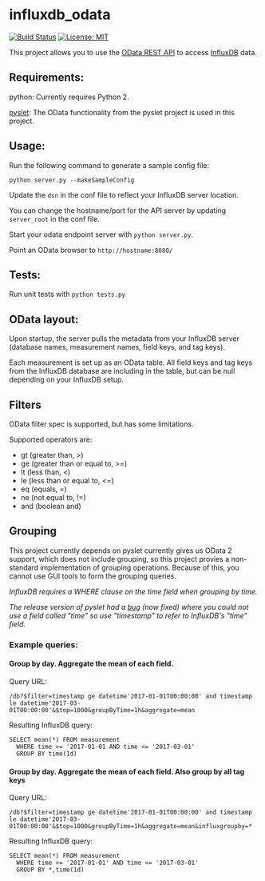 # influxdb_odata

[![Build Status](https://travis-ci.org/Synergetic-Engineering/odata-influxdb.svg?branch=master)](https://travis-ci.org/Synergetic-Engineering/odata-influxdb) [![License: MIT](https://img.shields.io/badge/License-MIT-yellow.svg)](https://opensource.org/licenses/MIT)

This project allows you to use the [OData REST API](http://www.odata.org/) to access [InfluxDB](https://www.influxdata.com/) data.

## Requirements:


python: Currently requires Python 2.

[pyslet](https://github.com/swl10/pyslet): The OData functionality from the pyslet project is used in this project.

## Usage:

Run the following command to generate a sample config file:

`python server.py --makeSampleConfig`

Update the `dsn` in the conf file to reflect your InfluxDB server location.

You can change the hostname/port for the API server by updating `server_root` in the conf file.

Start your odata endpoint server with `python server.py`.

Point an OData browser to `http://hostname:8080/`

## Tests:

Run unit tests with `python tests.py`

## OData layout:

Upon startup, the server pulls the metadata from your InfluxDB server
(database names, measurement names, field keys, and tag keys).

Each measurement is set up as an OData table. All field keys and tag keys
from the InfluxDB database are including in the table, but can be null
depending on your InfluxDB setup.

## Filters

OData filter spec is supported, but has some limitations.

Supported operators are:

* gt (greater than, >)
* ge (greater than or equal to, >=)
* lt (less than, <)
* le (less than or equal to, <=)
* eq (equals, =)
* ne (not equal to, !=)
* and (boolean and)

## Grouping

This project currently depends on pyslet currently gives us OData 2 
support, which does not include grouping, so this project provies
a non-standard implementation of grouping operations. Because of this,
you cannot use GUI tools to form the grouping queries.

*InfluxDB requires a WHERE clause on the time field when grouping by time.*

*The release version of pyslet had a [bug](https://github.com/swl10/pyslet/issues/71) (now fixed) where you could not use
a field called "time" so use "timestamp" to refer to InfluxDB's "time" field.*

### Example queries:

#### Group by day. Aggregate the mean of each field.

Query URL:
```
/db?$filter=timestamp ge datetime'2017-01-01T00:00:00' and timestamp le datetime'2017-03-01T00:00:00'&$top=1000&groupByTime=1h&aggregate=mean

```

Resulting InfluxDB query:
```
SELECT mean(*) FROM measurement 
  WHERE time >= '2017-01-01 AND time <= '2017-03-01'
  GROUP BY time(1d) 
```

#### Group by day. Aggregate the mean of each field. Also group by all tag keys

Query URL:
```
/db?$filter=timestamp ge datetime'2017-01-01T00:00:00' and timestamp le datetime'2017-03-01T00:00:00'&$top=1000&groupByTime=1h&aggregate=mean&influxgroupby=*

```

Resulting InfluxDB query:
```
SELECT mean(*) FROM measurement 
  WHERE time >= '2017-01-01' AND time <= '2017-03-01' 
  GROUP BY *,time(1d) 
```


